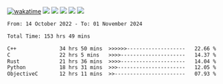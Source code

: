 [![wakatime](https://wakatime.com/badge/user/368879df-dc38-4b1a-86c4-8a2054a0e074.svg)](https://wakatime.com/@368879df-dc38-4b1a-86c4-8a2054a0e074)
<img src="https://img.shields.io/badge/Windows-0078D6?style=flat&logo=Windows&logoColor=white">
<img src="https://img.shields.io/badge/IntelliJ_IDEA-000000.svg?style=flat&logo=IntelliJ-IDEA&logoColor=white">
<img src="https://img.shields.io/badge/CLion-000000.svg?style=flat&logo=CLion&logoColor=white">
<img src="https://img.shields.io/badge/Visual_Studio_Code-007ACC?style=flat&logo=Visual-Studio-Code&logoColor=white">
<img src="https://img.shields.io/badge/Discord-5865F2?label=kano42&style=flat&logo=discord&logoColor=white">
<br>


<!--START_SECTION:waka-->

```txt
From: 14 October 2022 - To: 01 November 2024

Total Time: 153 hrs 49 mins

C++              34 hrs 50 mins  >>>>>>-------------------   22.66 %
C                22 hrs 5 mins   >>>>---------------------   14.37 %
Rust             21 hrs 36 mins  >>>>---------------------   14.04 %
Python           18 hrs 31 mins  >>>----------------------   12.05 %
ObjectiveC       12 hrs 11 mins  >>-----------------------   07.93 %
```

<!--END_SECTION:waka-->
